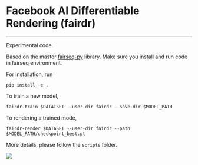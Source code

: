 # Facebook AI Differentiable Rendering (fairdr)
-----
Experimental code.

Based on the master [fairseq-py](https://github.com/pytorch/fairseq) library.
Make sure you install and run code in fairseq environment.

For installation, run
```
pip install -e .
```

To train a new model,
```
fairdr-train $DATATSET --user-dir fairdr --save-dir $MODEL_PATH 
```

To rendering a trained mode,
```
fairdr-render $DATASET --user-dir fairdr --path $MODEL_PATH/checkpoint_best.pt
```

More details, please follow the ```scripts``` folder.

<img src="http://dl.fbaipublicfiles.com/fairdr/images/rgb_512.gif">